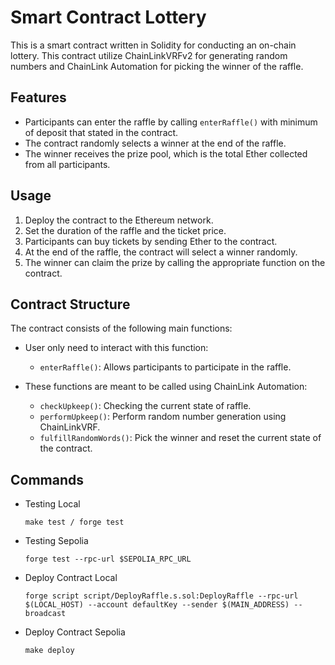 # Smart Contract Lottery

This is a smart contract written in Solidity for conducting an on-chain lottery. This contract utilize ChainLinkVRFv2 for generating random numbers and ChainLink Automation for picking the winner of the raffle.

## Features

- Participants can enter the raffle by calling ```enterRaffle()``` with minimum of deposit that stated in the contract.
- The contract randomly selects a winner at the end of the raffle.
- The winner receives the prize pool, which is the total Ether collected from all participants.

## Usage

1. Deploy the contract to the Ethereum network.
2. Set the duration of the raffle and the ticket price.
3. Participants can buy tickets by sending Ether to the contract.
4. At the end of the raffle, the contract will select a winner randomly.
5. The winner can claim the prize by calling the appropriate function on the contract.

## Contract Structure

The contract consists of the following main functions:

- User only need to interact with this function:
    - `enterRaffle()`: Allows participants to participate in the raffle.

- These functions are meant to be called using ChainLink Automation:
    - `checkUpkeep()`: Checking the current state of raffle.
    - `performUpkeep()`: Perform random number generation using ChainLinkVRF.
    - `fulfillRandomWords()`: Pick the winner and reset the current state of the contract.


## Commands

- Testing Local
    
    ```
    make test / forge test
    ```
- Testing Sepolia
    
    ```
    forge test --rpc-url $SEPOLIA_RPC_URL
    ```
- Deploy Contract Local

    ```
    forge script script/DeployRaffle.s.sol:DeployRaffle --rpc-url $(LOCAL_HOST) --account defaultKey --sender $(MAIN_ADDRESS) --broadcast
    ```
- Deploy Contract Sepolia

    ```
    make deploy
    ```
